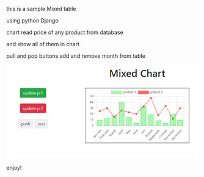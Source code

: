 
this is a sample Mixed table


using python Django


chart read price of any product from database


and show all of them in chart


pull and pop buttons add and remove month from table



![Neutral png](/picture/sam.png) 



enjoy!

